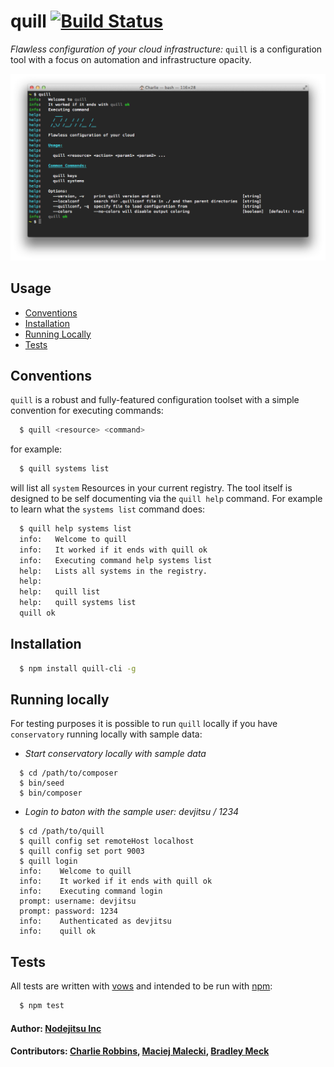# quill [![Build Status](https://secure.travis-ci.org/opsmezzo/quill.png)](http://travis-ci.org/opsmezzo/quill)

_Flawless configuration of your cloud infrastructure:_ `quill` is a configuration tool with a focus on automation and infrastructure opacity.

![](/assets/quill.png)

## Usage

* [Conventions](#conventions)
* [Installation](#installation)
* [Running Locally](#running-locally)
* [Tests](#tests)

## Conventions
`quill` is a robust and fully-featured configuration toolset with a simple convention for executing commands:

``` bash
  $ quill <resource> <command>
```

for example: 

``` bash
  $ quill systems list
```

will list all `system` Resources in your current registry. The tool itself is designed to be self documenting via the `quill help` command. For example to learn what the `systems list` command does:

``` bash
  $ quill help systems list
  info:   Welcome to quill
  info:   It worked if it ends with quill ok
  info:   Executing command help systems list
  help:   Lists all systems in the registry.
  help:   
  help:   quill list
  help:   quill systems list
  quill ok
```

## Installation

``` bash
  $ npm install quill-cli -g
```

## Running locally

For testing purposes it is possible to run `quill` locally if you have `conservatory` running locally with sample data:

* _Start conservatory locally with sample data_
```
  $ cd /path/to/composer
  $ bin/seed
  $ bin/composer
```

* _Login to baton with the sample user: devjitsu / 1234_
```
  $ cd /path/to/quill
  $ quill config set remoteHost localhost
  $ quill config set port 9003
  $ quill login
  info:    Welcome to quill
  info:    It worked if it ends with quill ok
  info:    Executing command login
  prompt: username: devjitsu 
  prompt: password: 1234 
  info:    Authenticated as devjitsu
  info:    quill ok
```


## Tests

All tests are written with [vows][0] and intended to be run with [npm][1]:

``` bash
  $ npm test
```

#### Author: [Nodejitsu Inc][2]
#### Contributors: [Charlie Robbins](http://github.com/indexzero), [Maciej Malecki](http://github.com/mmalecki), [Bradley Meck](http://github.com/bmeck)

[0]: http://vowsjs.org
[1]: http://npmjs.org
[2]: http://nodejitsu.com